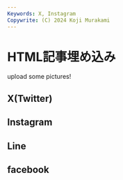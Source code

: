 ```yaml
---
Keywords: X, Instagram
Copywrite: (C) 2024 Koji Murakami
---
```


# HTML記事埋め込み

upload some pictures!

## X(Twitter)

## Instagram

## Line

## facebook


